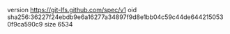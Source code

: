 version https://git-lfs.github.com/spec/v1
oid sha256:36227f24ebdb9e6a16277a34897f9d8e1bb04c59c44de6442150530f9ca590c9
size 6534
